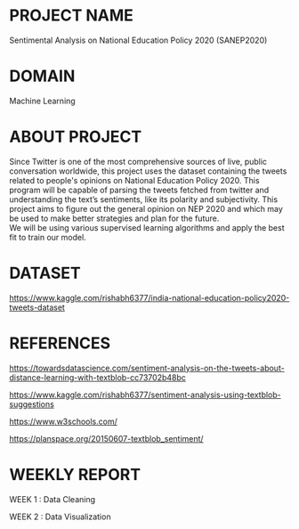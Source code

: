 # PROJECT NAME
Sentimental Analysis on National Education Policy 2020 (SANEP2020)

# DOMAIN
Machine Learning

# ABOUT PROJECT
Since Twitter is one of the most comprehensive sources of live, public conversation worldwide, this project uses the dataset containing the tweets related to people's opinions on 
National Education Policy 2020. This program will be capable of parsing the tweets fetched from twitter and understanding the text’s sentiments, like its polarity and subjectivity.
This project aims to figure out the general opinion on NEP 2020 and which may be used to make better strategies and plan for the future.  
We will be using various supervised learning algorithms and apply the best fit to train our model.

# DATASET
https://www.kaggle.com/rishabh6377/india-national-education-policy2020-tweets-dataset

# REFERENCES
https://towardsdatascience.com/sentiment-analysis-on-the-tweets-about-distance-learning-with-textblob-cc73702b48bc

https://www.kaggle.com/rishabh6377/sentiment-analysis-using-textblob-suggestions

https://www.w3schools.com/

https://planspace.org/20150607-textblob_sentiment/

# WEEKLY REPORT
WEEK 1 : Data Cleaning

WEEK 2 : Data Visualization
